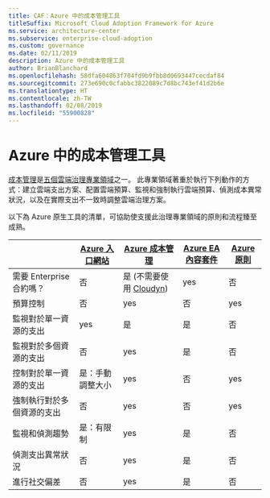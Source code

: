 ```yaml
---
title: CAF：Azure 中的成本管理工具
titleSuffix: Microsoft Cloud Adoption Framework for Azure
ms.service: architecture-center
ms.subservice: enterprise-cloud-adoption
ms.custom: governance
ms.date: 02/11/2019
description: Azure 中的成本管理工具
author: BrianBlanchard
ms.openlocfilehash: 58dfa604863f704fd9b9fbb8d0693447cecdaf84
ms.sourcegitcommit: 273e690c0cfabbc3822089c7d8bc743ef41d2b6e
ms.translationtype: HT
ms.contentlocale: zh-TW
ms.lasthandoff: 02/08/2019
ms.locfileid: "55900828"
---
```

# <a name="cost-management-tools-in-azure"></a>Azure 中的成本管理工具

[成本管理](overview.md)是[五個雲端治理專業領域](../governance-disciplines.md)之一。 此專業領域著重於執行下列動作的方式：建立雲端支出方案、配置雲端預算、監視和強制執行雲端預算、偵測成本異常狀況，以及在實際支出不一致時調整雲端治理方案。

以下為 Azure 原生工具的清單，可協助使支援此治理專業領域的原則和流程臻至成熟。

|  | [Azure 入口網站](https://azure.microsoft.com/features/azure-portal/)  | [Azure 成本管理](/azure/cost-management/overview-cost-mgt)  | [Azure EA 內容套件](/power-bi/service-connect-to-azure-enterprise)  | [Azure 原則](/azure/governance/policy/overview) |
|---------|---------|---------|---------|---------|
|需要 Enterprise 合約嗎？     | 否         | 是 (不需要使用 [Cloudyn](/azure/cost-management/overview))         | yes         | 否         |
|預算控制     | 否         | yes         | 否         | yes         |
|監視對於單一資源的支出    | yes         | 是         | 是         | 否         |
|監視對於多個資源的支出    | 否         | yes        | 是         | 否         |
|控制對於單一資源的支出     | 是：手動調整大小         | yes         | 否         | yes         |
|強制執行對於多個資源的支出    | 否         | yes         | 否         | yes         |
|監視和偵測趨勢     | 是：有限制         | yes        | 是         | 否         |
|偵測支出異常狀況     | 否         | yes        | 是         | 否        |
|進行社交偏差     | 否        | yes        | 是        | 否        |
